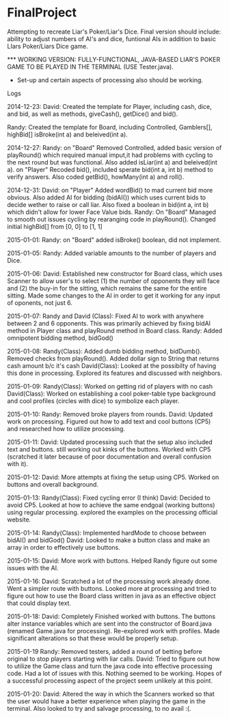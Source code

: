 FinalProject
============

Attempting to recreate Liar's Poker/Liar's Dice. Final version should include: ability to adjust numbers of AI's and dice, funtional AIs in addition to basic LIars Poker/Liars Dice game.

*** WORKING VERSION: FULLY-FUNCTIONAL, JAVA-BASED LIAR'S POKER GAME TO BE PLAYED IN THE TERMINAL (USE Tester.java).
* Set-up and certain aspects of processing also should be working. 

Logs

2014-12-23:
David: Created the template for Player, including cash, dice, and bid, as well as methods, giveCash(), getDice() and bid().

Randy: Created the template for Board, including Controlled, Gamblers[], highBid[] isBroke(int a) and beleived(int a).

2014-12-27:
Randy:
on "Board"
Removed Controlled, added basic version of playRound() which required manual imput,it had problems with cycling to the next round but was functional. Also added isLiar(int a) and beleived(int a).
on "Player"
Recoded bid(), included sperate bid(int a, int b) method to verify answers. Also coded getBid(), howMany(int a) and roll().

2014-12-31:
David:
on "Player"
Added wordBid() to mad current bid more obvious. Also added AI for bidding (bidAI()) which uses current bids to decide wether to raise or call liar. Also fixed a boolean in bid(int a, int b) which didn't allow for lower Face Value bids.
Randy:
On "Board"
Managed to smooth out issues cycling by rearanging code in playRound(). Changed initial highBid[] from [0, 0] to [1, 1]

2015-01-01:
Randy:
on "Board"
added isBroke() boolean, did not implement.

2015-01-05:
Randy:
Added variable amounts to the number of players and Dice.

2015-01-06:
David:
Established new constructor for Board class, which uses Scanner to allow user's to select (1) the number of opponents they will face and (2) the buy-in for the sitting, which remains the same for the entire sitting. 
Made some changes to the AI in order to get it working for any input of oponents, not just 6. 

2015-01-07:
Randy and David (Class):
Fixed AI to work with anywhere between 2 and 6 opponents. 
This was primarily achieved by fixing bidAI method in Player class and playRound method in Board class.
Randy:
Added omnipotent bidding method, bidGod()

2015-01-08:
Randy(Class):
Added dumb bidding method, bidDumb().
Removed checks from playRound().
Added dollar sign to String that returns cash amount b/c it's cash
David(Class):
Looked at the possibilty of having this done in processing. Explored its features and discussed with neighbors. 

2015-01-09:
Randy(Class): Worked on getting rid of players with no cash
David(Class): Worked on establishing a cool poker-table type background and cool profiles (circles with dice) to symbolize each player. 

2015-01-10:
Randy:
Removed broke players from rounds.
David: 
Updated work on processing. Figured out how to add text and cool buttons (CP5) and researched how to utilize processing.

2015-01-11:
David: Updated processing such that the setup also included text and buttons. still working out kinks of the buttons. Worked with CP5 (scratched it later because of poor documentation and overall confusion with it).

2015-01-12:
David: More attempts at fixing the setup using CP5. Worked on buttons and overall background. 

2015-01-13:
Randy(Class):
Fixed  cycling error (I think)
David: Decided to avoid CP5. Looked at how to achieve the same endgoal (working buttons) using regular processing. explored the examples on the processing official website. 

2015-01-14:
Randy(Class):
Implemented hardMode to choose between bidAI() and bidGod()
David: Looked to make a button class and make an array in order to effectively use buttons. 

2015-01-15:
David: More work with buttons. Helped Randy figure out some issues with the AI. 

2015-01-16: 
David: Scratched a lot of the processing work already done. Went a simpler route with buttons. Looked more at processing and tried to figure out how to use the Board class written in java as an effective object that could display text. 

2015-01-18:
David: Completely Finished worked with buttons. The buttons alter instance variables which are sent into the constructor of Board.java (renamed Game.java for processing). Re-explored work with profiles. Made significant alterations so that these would be properly setup. 

2015-01-19
Randy: Removed testers, added a round of betting before original to stop players starting with liar calls.
David: Tried to figure out how to utilize the Game class and turn the java code into effective processing code. Had a lot of issues with this. Nothing seemed to be working. Hopes of a successful processing aspect of the project seem unlikely at this point. 

2015-01-20:
David: Altered the way in which the Scanners worked so that the user would have a better experience when playing the game in the terminal. Also looked to try and salvage processing, to no avail :(. 

